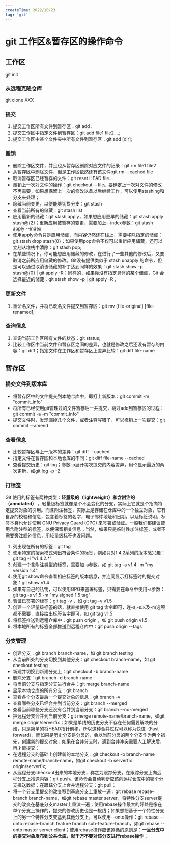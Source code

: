 ```yaml
---
createTime: 2022/10/23
tag: 'git'
---
```

# git 工作区&暂存区的操作命令

## 工作区

git init

### 从远程克隆仓库

git clone XXX

### 提交

1. 提交工作区所有文件到暂存区：git add .
2. 提交工作区中指定文件到暂存区：git add file1 file2 ...;
3. 提交工作区中某个文件夹中所有文件到暂存区：git add [dir];

### 撤销

- 删除工作区文件，并且也从暂存区删除对应文件的记录：git rm file1 file2
- 从暂存区中删除文件，但是工作区依然还有该文件:git rm --cached file
- 取消暂存区已经暂存的文件：git reset HEAD file...
- 撤销上一次对文件的操作：git checkout --file。要确定上一次对文件的修改不再需要，如果想保留上一次的修改以备以后继续工作，可以使用stashing和分支来处理；
- 隐藏当前变更，以便能够切换分支：git stash
- 查看当前所有的储藏：git stash list
- 应用最新的储藏：git stash apply，如果想应用更早的储藏：git stash apply stash@{2}；重新应用被暂存的变更，需要加上--index参数：git stash apply --index
- 使用apply命令只是应用储藏，而内容仍然还在栈上，需要移除指定的储藏：git stash drop stash{0}；如果使用pop命令不仅可以重新应用储藏，还可以立刻从堆栈中清除：git stash pop;
- 在某些情况下，你可能想应用储藏的修改，在进行了一些其他的修改后，又要取消之前所应用储藏的修改。Git没有提供类似于 stash unapply 的命令，但是可以通过取消该储藏的补丁达到同样的效果：git stash show -p stash@{0} | git apply -R；同样的，如果你沒有指定具体的某个储藏，Git 会选择最近的储藏：git stash show -p | git apply -R；

### 更新文件

1. 重命名文件，并将已改名文件提交到暂存区：git mv [file-original] [file-renamed];

### 查询信息

1. 查询当前工作区所有文件的状态：git status;
1. 比较工作区中当前文件和暂存区之间的差异，也就是修改之后还没有暂存的内容：git diff；指定文件在工作区和暂存区上差异比较：git diff file-name

## 暂存区

### 提交文件到版本库

- 将暂存区中的文件提交到本地仓库中，即打上新版本：git commit -m "commit_info"
- 将所有已经使用git管理过的文件暂存后一并提交，跳过add到暂存区的过程：git commit -a -m "commit_info"
- 提交文件时，发现漏掉几个文件，或者注释写错了，可以撤销上一次提交：git commit --amend

### 查看信息

- 比较暂存区与上一版本的差异：git diff --cached
- 指定文件在暂存区和本地仓库的不同：git diff file-name --cached
- 查看提交历史：git log；参数-p展开每次提交的内容差异，用-2显示最近的两次更新，如git log -p -2

### 打标签

Git 使用的标签有两种类型：**轻量级的（lightweight）和含附注的（annotated）** 。轻量级标签就像是个不会变化的分支，实际上它就是个指向特定提交对象的引用。而含附注标签，实际上是存储在仓库中的一个独立对象，它有自身的校验和信息，包含着标签的名字，电子邮件地址和日期，以及标签说明，标签本身也允许使用 GNU Privacy Guard (GPG) 来签署或验证。一般我们都建议使用含附注型的标签，以便保留相关信息；当然，如果只是临时性加注标签，或者不需要旁注额外信息，用轻量级标签也没问题。

1. 列出现在所有的标签：git tag
1. 使用特定的搜索模式列出符合条件的标签，例如只对1.4.2系列的版本感兴趣：git tag -l "v1.4.2.*"
1. 创建一个含附注类型的标签，需要加-a参数，如 git tag -a v1.4 -m "my version 1.4"
1. 使用git show命令查看相应标签的版本信息，并连同显示打标签时的提交对象：git show v1.4
1. 如果有自己的私钥，可以使用GPG来签署标签，只需要在命令中使用-s参数：git tag -s v1.5 -m "my signed 1.5 tag"
1. 验证已签署的标签：git tag -v ，如 git tag -v v1.5
1. 创建一个轻量级标签的话，就直接使用 git tag 命令即可，连-a,-s以及-m选项都不需要，直接给出标签名字即可，如 git tag v1.5
1. 将标签推送到远程仓库中：git push origin ，如 git push origin v1.5
1. 将本地所有的标签全部推送到远程仓库中：git push origin --tags

### 分支管理

- 创建分支：git branch branch-name，如 git branch testing
- 从当前所处的分支切换到其他分支：git checkout branch-name，如 git checkout testing
- 新建并切换到新建分支上：git checkout -b branch-name
- 删除分支：git branch -d branch-name
- 将当前分支与指定分支进行合并：git merge branch-name
- 显示本地仓库的所有分支：git branch
- 查看各个分支最后一个提交对象的信息：git branch -v
- 查看哪些分支已经合并到当前分支：git branch --merged
- 查看当前哪些分支还没有合并到当前分支：git branch --no-merged
- 把远程分支合并到当前分支：git merge remote-name/branch-name，如git merge origin/serverfix；如果是单线的历史分支不存在任何需要解决的分歧，只是简单的将HEAD指针前移，所以这种合并过程可以称为快进（Fast forward），而如果是历史分支是分叉的，会以当前分叉的两个分支作为两个祖先，创建新的提交对象；如果在合并分支时，遇到合并冲突需要人工解决后，再才能提交；
- 在远程分支的基础上创建新的本地分支：git checkout -b branch-name remote-name/branch-name，如git checkout -b serverfix origin/serverfix;
- 从远程分支checkout出来的本地分支，称之为跟踪分支。在跟踪分支上向远程分支上推送内容：git push。该命令会自动判断应该向远程仓库中的哪个分支推送数据；在跟踪分支上合并远程分支：git pull；
- 将一个分支里提交的改变移到基底分支上重放一遍：git rebase rebase-branch branch-name，如git rebase master server，将特性分支server提交的改变在基底分支master上重演一遍；使用rebase操作最大的好处是像在单个分支上操作的，提交的修改历史也是一根线；如果想把基于一个特性分支上的另一个特性分支变基到其他分支上，可以使用--onto操作：git rebase --onto rebase-branch feature branch sub-feature-branch，如git rebase --onto master server client；使用rebase操作应该遵循的原则是：**一旦分支中的提交对象发布到公共仓库，就千万不要对该分支进行rebase操作**；
